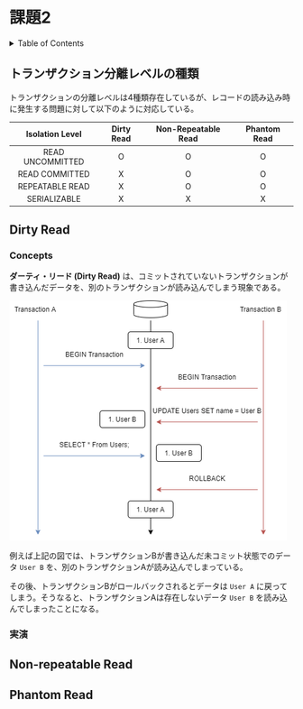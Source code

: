 # 課題2

<!-- START doctoc generated TOC please keep comment here to allow auto update -->
<!-- DON'T EDIT THIS SECTION, INSTEAD RE-RUN doctoc TO UPDATE -->
<details>
<summary>Table of Contents</summary>

- [課題2](#課題2)
  - [トランザクション分離レベルの種類](#トランザクション分離レベルの種類)
  - [Dirty Read](#dirty-read)
    - [Concepts](#concepts)
    - [実演](#実演)
  - [Non-repeatable Read](#non-repeatable-read)
  - [Phantom Read](#phantom-read)

</details>
<!-- END doctoc generated TOC please keep comment here to allow auto update -->

## トランザクション分離レベルの種類

トランザクションの分離レベルは4種類存在しているが、レコードの読み込み時に発生する問題に対して以下のように対応している。

| Isolation Level  | Dirty Read | Non-Repeatable Read | Phantom Read |
| :--------------: | :--------: | :-----------------: | :----------: |
| READ UNCOMMITTED |     O      |          O          |      O       |
|  READ COMMITTED  |     X      |          O          |      O       |
| REPEATABLE READ  |     X      |          O          |      O       |
|   SERIALIZABLE   |     X      |          X          |      X       |

## Dirty Read

### Concepts

**ダーティ・リード (Dirty Read)** は、コミットされていないトランザクションが書き込んだデータを、別のトランザクションが読み込んでしまう現象である。

![](../assets/dirty.png)

例えば上記の図では、トランザクションBが書き込んだ未コミット状態でのデータ `User B` を、別のトランザクションAが読み込んでしまっている。

その後、トランザクションBがロールバックされるとデータは `User A` に戻ってしまう。そうなると、トランザクションAは存在しないデータ `User B` を読み込んでしまったことになる。

### 実演

## Non-repeatable Read

## Phantom Read

